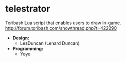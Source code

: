# telestrator
Toribash Lua script that enables users to draw in-game.\
http://forum.toribash.com/showthread.php?t=422290
* **Design:**
  * LesDuncan (Lenard Duncan)
* **Programming:**
  * Yoyo
